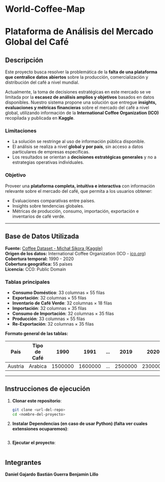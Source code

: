 # World-Coffee-Map

# Plataforma de Análisis del Mercado Global del Café

## Descripción

Este proyecto busca resolver la problemática de la **falta de una plataforma que centralice datos abiertos** sobre la producción, comercialización y distribución del café a nivel mundial.  

Actualmente, la toma de decisiones estratégicas en este mercado se ve limitada por la **escasez de análisis amplios y objetivos** basados en datos disponibles. Nuestro sistema propone una solución que entregue **insights, evaluaciones y métricas financieras** sobre el mercado del café a nivel global, utilizando información de la **International Coffee Organization (ICO)** recopilada y publicada en **Kaggle**.

### Limitaciones
- La solución se restringe al uso de información pública disponible.
- El análisis se realiza a nivel **global y por país**, sin acceso a datos particulares de empresas específicas.
- Los resultados se orientan a **decisiones estratégicas generales** y no a estrategias operativas individuales.

### Objetivo
Proveer una **plataforma completa, intuitiva e interactiva** con información relevante sobre el mercado del café, que permita a los usuarios obtener:
- Evaluaciones comparativas entre países.
- Insights sobre tendencias globales.
- Métricas de producción, consumo, importación, exportación e inventarios de café verde.

---

## Base de Datos Utilizada

**Fuente:** [Coffee Dataset - Michał Sikora (Kaggle)](https://www.kaggle.com/datasets/michals22/coffee-dataset)  
**Origen de los datos:** International Coffee Organization (ICO - [ico.org](https://ico.org/))  
**Cobertura temporal:** 1990 - 2020  
**Cobertura geográfica:** 55 países  
**Licencia:** CC0: Public Domain  

### Tablas principales
- **Consumo Doméstico**: 33 columnas × 55 filas  
- **Exportación**: 32 columnas × 55 filas  
- **Inventario de Café Verde**: 32 columnas × 18 filas  
- **Importación**: 32 columnas × 35 filas  
- **Consumo de Importación**: 32 columnas × 35 filas  
- **Producción**: 33 columnas × 55 filas  
- **Re-Exportación**: 32 columnas × 35 filas  

**Formato general de las tablas:**

| País     | Tipo de Café | 1990     | 1991     | ... | 2019     | 2020     |
|----------|-------------|----------|----------|-----|----------|----------|
| Austria  | Arabica     | 1500000  | 1600000  | ... | 2500000  | 2300000  |

---

## Instrucciones de ejecución

1. **Clonar este repositorio**:
   ```bash
   git clone <url-del-repo>
   cd <nombre-del-proyecto>

2. **Instalar Dependencias (en caso de usar Python) (falta ver cuales extensiones ocuparemos)**:
   ```pip install -r requirements.txt

3. **Ejecutar el proyecto**:
   ```python main.py

## Integrantes
**Daniel Gajardo**
**Bastián Guerra**
**Benjamin Lillo**
